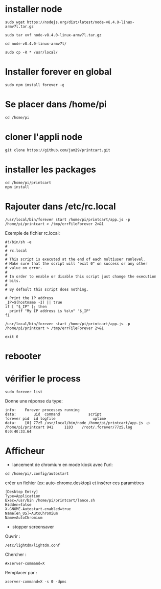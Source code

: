 # installer node

```
sudo wget https://nodejs.org/dist/latest/node-v8.4.0-linux-armv7l.tar.gz

sudo tar xvf node-v8.4.0-linux-armv7l.tar.gz

cd node-v8.4.0-linux-armv7l/

sudo cp -R * /usr/local/

```

# Installer forever en global

```
sudo npm install forever -g 
```

# Se placer dans /home/pi 

```
cd /home/pi
```

#  cloner l'appli node 

```
git clone https://github.com/jam29/printcart.git
```

# installer les packages

```
cd /home/pi/printcart
npm install
```

# Rajouter dans /etc/rc.local

```
/usr/local/bin/forever start /home/pi/printcart/app.js -p /home/pi/printcart > /tmp/errFileForever 2>&1
```

Exemple de fichier rc.local:

```
#!/bin/sh -e
#
# rc.local
#
# This script is executed at the end of each multiuser runlevel.
# Make sure that the script will "exit 0" on success or any other
# value on error.
#
# In order to enable or disable this script just change the execution
# bits.
#
# By default this script does nothing.

# Print the IP address
_IP=$(hostname -I) || true
if [ "$_IP" ]; then
  printf "My IP address is %s\n" "$_IP"
fi

/usr/local/bin/forever start /home/pi/printcart/app.js -p /home/pi/printcart > /tmp/errFileForever 2>&1

exit 0
```


# rebooter

# vérifier le process

```
sudo forever list
```

Donne une réponse du type:

```
info:    Forever processes running
data:        uid  command             script                                          forever pid  id logfile                 uptime       
data:    [0] 77z5 /usr/local/bin/node /home/pi/printcart/app.js -p /home/pi/printcart 941     1103    /root/.forever/77z5.log 0:0:40:33.64 
```


# Afficheur

* lancement de chromium en mode kiosk avec l'url:


```
cd /home/pi/.config/autostart

```

créer un fichier (ex: auto-chrome.desktop) et insérer ces paramètres 

```
[Desktop Entry]
Type=Application
Exec=/usr/bin /home/pi/printcart/lance.sh
Hidden=false
X-GNOME-Autostart-enabled=true
Name[en_US]=AutoChromium
Name=AutoChromium
```


* stopper screensaver

Ouvrir :

```
/etc/lightdm/lightdm.conf
```

Chercher :

```
#xserver-command=X
```

Remplacer par :

```
xserver-command=X -s 0 -dpms
```

